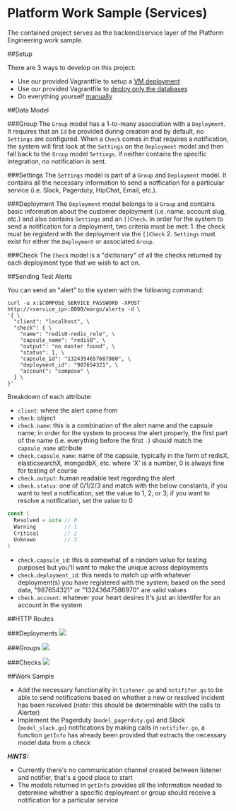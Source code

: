 Platform Work Sample (Services)
===============================

The contained project serves as the backend/service layer of the Platform Engineering work sample.

##Setup

There are 3 ways to develop on this project:

* Use our provided Vagrantfile to setup a [VM deployment](./docs/vagrant_full.md)
* Use our provided Vagrantfile to [deploy only the
  databases](./docs/vagrant_partial.md)
* Do everything yourself [manually](./docs/manual_setup.md)

##Data Model

###Group
The `Group` model has a 1-to-many association with a `Deployment`. It requires that an `Id` be provided during creation and by default, no `Settings` are configured. When a `Check` comes in that requires a notification, the system will first look at the `Settings` on the `Deployment` model and then fall back to the `Group` model `Settings`. If neither contains the specific integration, no notification is sent.

###Settings
The `Settings` model is part of a `Group` and `Deployment` model. It contains all the necessary information to send a notfication for a particular service (i.e. Slack, Pagerduty, HipChat, Email, etc.).

###Deployment
The `Deployment` model belongs to a `Group` and contains basic information about the customer deployment (i.e. name, account slug, etc.) and also contains `Settings` and an `[]Check`. In order for the system to send a notification for a deployment, two criteria must be met: 1. the check must be registerd with the deployment via the `[]Check` 2. `Settings` must exist for either the `Deployment` or associated `Group`.

###Check
The `Check` model is a "dictionary" of all the checks returned by each deployment type that we wish to act on.

##Sending Test Alerts

You can send an "alert" to the system with the following command:

```shell
curl -u x:$COMPOSE_SERVICE_PASSWORD -XPOST http://<service_ip>:8000/margo/alerts -d \
'{ \
  "client": "localhost", \
  "check": { \
    "name": "redis0-redis_role", \
    "capsule_name": "redis0", \
    "output": "no master found", \
    "status": 1, \
    "capsule_id": "1324354657687980", \
    "deployment_id": "987654321", \
    "account": "compose" \
  } \
}'
```

Breakdown of each attribute:
- `client`: where the alert came from
- `check`: object
- `check.name`: this is a combination of the alert name and the capsule name; in order for the system to process the alert properly, the first part of the name (i.e. everything before the first `-`) should match the `capsule_name` attribute
- `check.capsule_name`: name of the capsule, typically in the form of redisX, elasticsearchX, mongodbX, etc. where 'X' is a number, 0 is always fine for testing of course
- `check.output`: human readable text regarding the alert
- `check.status`: one of 0/1/2/3 and match with the below constants, if you want to test a notification, set the value to 1, 2, or 3; if you want to resolve a notification, set the value to 0
```Go
const (
  Resolved = iota // 0
  Warning         // 1
  Critical        // 2
  Unknown         // 3
)
```

- `check.capsule_id`: this is somewhat of a random value for testing purposes but you'll want to make the unique across deployments
- `check.deployment_id`: this needs to match up with whatever deployment(s) you have registered with the system; based on the seed data, "987654321" or "13243647586970" are valid values
- `check.account`: whatever your heart desires it's just an identifer for an account in the system

##HTTP Routes

###Deployments
![](./docs/DeploymentPaths.png)

###Groups
![](./docs/GroupPaths.png)

###Checks
![](./docs/CheckPaths.png)

##Work Sample

- Add the necessary functionality in `listener.go` and `notififer.go` to be able to send notifications based on whether a new or resolved incident has been received (*note*: this should be determinable with the calls to Alerter)
- Implement the Pagerduty (`model_pagerduty.go`) and Slack (`model_slack.go`) notifications by making calls in `notififer.go`, a function `getInfo` has already been provided that extracts the necessary model data from a check

***HINTS:***

- Currently there's no communication channel created between listener and notifier, that's a good place to start
- The models returned in `getInfo` provides all the information needed to determine whether a specific deployment or group should receive a notification for a particular service



